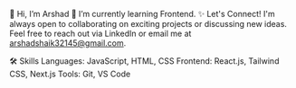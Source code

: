 👋 Hi, I’m Arshad
🌱 I’m currently learning Frontend.
✨ Let's Connect!
I'm always open to collaborating on exciting projects or discussing new ideas. Feel free to reach out via LinkedIn or email me at arshadshaik32145@gmail.com.

🛠 Skills
Languages: JavaScript, HTML, CSS
Frontend: React.js, Tailwind CSS, Next.js
Tools: Git, VS Code

<!--
**SHAIK-ARSHAD191/SHAIK-ARSHAD191** is a ✨ _special_ ✨ repository because its `README.md` (this file) appears on your GitHub profile.

Here are some ideas to get you started:

- 🔭 I’m currently working on ...
- 🌱 I’m currently learning ...
- 👯 I’m looking to collaborate on ...
- 🤔 I’m looking for help with ...
- 💬 Ask me about ...
- 📫 How to reach me: ...
- 😄 Pronouns: ...
- ⚡ Fun fact: ...
-->
